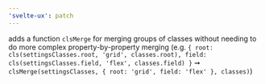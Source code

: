 ```yaml
---
'svelte-ux': patch
---
```


adds a function `clsMerge` for merging groups of classes without needing to do more complex property-by-property merging (e.g. `{ root: cls(settingsClasses.root, 'grid', classes.root), field: cls(settingsClasses.field, 'flex', classes.field) }` ➞ `clsMerge(settingsClasses, { root: 'grid', field: 'flex' }, classes)`)

